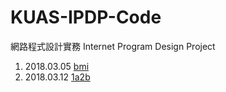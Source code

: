 # KUAS-IPDP-Code
網路程式設計實務 Internet Program Design Project

1. 2018.03.05 [bmi](/bmi.py)
2. 2018.03.12 [1a2b](/1a2b.py)
